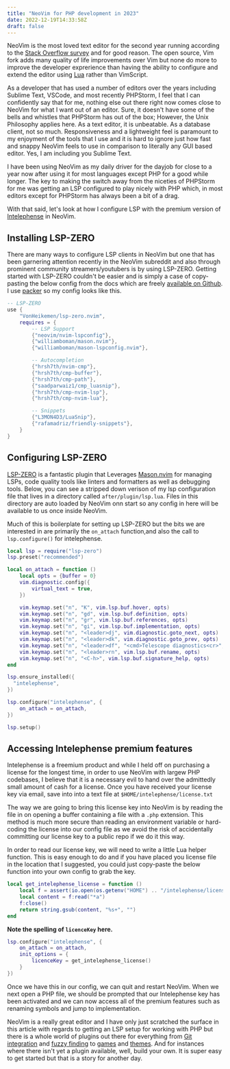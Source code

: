 ```yaml
---
title: "NeoVim for PHP development in 2023"
date: 2022-12-19T14:33:58Z
draft: false
---
```


NeoVim is the most loved text editor for the second year running according to the [Stack Overflow survey](https://insights.stackoverflow.com/survey/2021#section-most-loved-dreaded-and-wanted-collaboration-tools)
and for good reason. The open source, Vim fork adds many quality of life improvements over Vim
but none do more to improve the developer exprerience than having the ability to configure and extend the editor using [Lua](https://www.lua.org/) rather than VimScript.

As a developer that has used a number of editors over the years including Sublime Text, VSCode, and most recently PHPStorm, I feel that I can confidently say that for 
me, nothing else out there right now comes close to NeoVim for what I want out of an editor. Sure, it doesn't have some of the bells and whistles that PHPStorm has out of 
the box; However, the Unix Philosophy applies here. As a text editor, it is unbeatable. As a database client, not so much. Responsiveness and a lightweight feel is paramount to
my enjoyment of the tools that I use and it is hard to ignore just how fast and snappy NeoVim feels to use in comparison to literally any GUI based editor. Yes, I am including you Sublime Text.

I have been using NeoVim as my daily driver for the dayjob for close to a year now after using it for most languages except PHP for a good while longer.
The key to making the switch away from the niceties of PHPStorm for me was getting an LSP configured to play nicely with PHP which, in most editors except for PHPStorm has always been a bit of a drag.

With that said, let's look at how I configure LSP with the premium version of [Intelephense](https://intelephense.com/) in NeoVim.

## Installing LSP-ZERO

There are many ways to configure LSP clients in NeoVim but one that has been garnering attention recently in the NeoVim subreddit and also through prominent community streamers/youtubers is by using LSP-ZERO.
Getting started with LSP-ZERO couldn't be easier and is simply a case of copy-pasting the below config from the docs which are freely [available on Github](https://github.com/VonHeikemen/lsp-zero.nvim).
I use [packer](https://github.com/wbthomason/packer.nvim) so my config looks like this.
```Lua
-- LSP-ZERO
use {
    "VonHeikemen/lsp-zero.nvim",
    requires = {
        -- LSP Support
        {"neovim/nvim-lspconfig"},
        {"williamboman/mason.nvim"},
        {"williamboman/mason-lspconfig.nvim"},

        -- Autocompletion
        {"hrsh7th/nvim-cmp"},
        {"hrsh7th/cmp-buffer"},
        {"hrsh7th/cmp-path"},
        {"saadparwaiz1/cmp_luasnip"},
        {"hrsh7th/cmp-nvim-lsp"},
        {"hrsh7th/cmp-nvim-lua"},

        -- Snippets
        {"L3MON4D3/LuaSnip"},
        {"rafamadriz/friendly-snippets"},
    }
}

```

## Configuring LSP-ZERO

[LSP-ZERO](https://github.com/VonHeikemen/lsp-zero.nvim) is a fantastic plugin that Leverages [Mason.nvim](https://github.com/williamboman/mason.nvim) for managing LSPs, code quality tools like linters and formatters as well as debugging tools.
Below, you can see a stripped down verison of my lsp configuration file that lives in a directory called `after/plugin/lsp.lua`. Files in this directory are auto loaded by NeoVim onn start
so any config in here will be available to us once inside NeoVim.

Much of this is boilerplate for setting up LSP-ZERO but the bits we are interested in are primarily the `on_attach` function,and also the call to `lsp.configure()` for intelephense.
```Lua
local lsp = require("lsp-zero")
lsp.preset("recommended")

local on_attach = function ()
    local opts = {buffer = 0}
    vim.diagnostic.config({
        virtual_text = true,
    })

    vim.keymap.set("n", "K", vim.lsp.buf.hover, opts)
    vim.keymap.set("n", "gd", vim.lsp.buf.definition, opts)
    vim.keymap.set("n", "gr", vim.lsp.buf.references, opts)
    vim.keymap.set("n", "gi", vim.lsp.buf.implementation, opts)
    vim.keymap.set("n", "<leader>dj", vim.diagnostic.goto_next, opts)
    vim.keymap.set("n", "<leader>dk", vim.diagnostic.goto_prev, opts)
    vim.keymap.set("n", "<leader>df", "<cmd>Telescope diagnostics<cr>", opts)
    vim.keymap.set("n", "<leader>rn", vim.lsp.buf.rename, opts)
    vim.keymap.set("n", "<C-h>", vim.lsp.buf.signature_help, opts)
end

lsp.ensure_installed({
  "intelephense",
})

lsp.configure("intelephense", {
    on_attach = on_attach,
})

lsp.setup()
```

## Accessing Intelephense premium features

Intelephense is a freemium product and while I held off on purchasing a license for the longest time, in order to use NeoVim with largew PHP codebases, I believe
that it is a necessary evil to hand over the admittedly small amount of cash for a license. Once you have received your license key via email, save into into a text file at 
`$HOME/intelephense/license.txt`

The way we are going to bring this license key into NeoVim is by reading the file in on opening a buffer containing a file with a `.php` extension. This method is much more secure than reading 
an environment variable or hard-coding the license into our config file as we avoid the risk of accidentally committing our license key to a public repo if we do it this way.

In order to read our license key, we will need to write a little Lua helper function. This is easy enough to do and if you have placed you license file in the location that I suggested, you could just copy-paste
the below function into your own config to grab the key.

```Lua
local get_intelephense_license = function ()
    local f = assert(io.open(os.getenv("HOME") .. "/intelephense/license.txt", "rb"))
    local content = f:read("*a")
    f:close()
    return string.gsub(content, "%s+", "")
end
```

**Note the spelling of `licenceKey` here.**
```Lua
lsp.configure("intelephense", {
    on_attach = on_attach,
    init_options = {
        licenceKey = get_intelephense_license()
    }
})
```
Once we have this in our config, we can quit and restart NeoVim. When we next open a PHP file, we should be prompted that our Intelephense key has been activated and we can now access all of the
premium features such as renaming symbols and jump to implementation.

NeoVim is a really great editor and I have only just scratched the surface in this article with regards to getting an LSP setup for working with PHP but there is a whole world of plugins out there for everything
from [Git integration](https://github.com/tpope/vim-fugitive) and [fuzzy finding](https://github.com/nvim-telescope/telescope.nvim) to [games](https://github.com/ThePrimeagen/vim-be-good) 
and [themes](https://github.com/Mofiqul/vscode.nvim). And for instances where there isn't yet a plugin available, well, build your own. It is super easy to get started but that is a story for another day.
